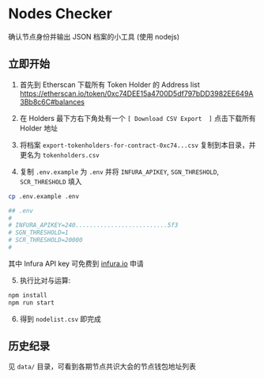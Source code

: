 # Nodes Checker

确认节点身份并输出 JSON 档案的小工具 (使用 nodejs)

## 立即开始

1. 首先到 Etherscan 下载所有 Token Holder 的 Address list
https://etherscan.io/token/0xc74DEE15a4700D5df797bDD3982EE649A3Bb8c6C#balances

2. 在 Holders 最下方右下角处有一个 `[ Download CSV Export  ]` 点击下载所有 Holder 地址

3. 将档案 `export-tokenholders-for-contract-0xc74...csv` 复制到本目录，并更名为 `tokenholders.csv`

4. 复制 `.env.example` 为 `.env` 并将 `INFURA_APIKEY`, `SGN_THRESHOLD`, `SCR_THRESHOLD` 填入

```sh
cp .env.example .env

## .env
#                 
# INFURA_APIKEY=240..........................5f3
# SGN_THRESHOLD=1
# SCR_THRESHOLD=20000
#
```

其中 Infura API key 可免费到 [infura.io](https://infura.io) 申请

5. 执行比对与运算:

```sh
npm install
npm run start
```

6. 得到 `nodelist.csv` 即完成


## 历史纪录

见 `data/` 目录，可看到各期节点共识大会的节点钱包地址列表